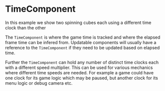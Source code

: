 # TimeComponent

In this example we show two spinning cubes each using a different time clock than the other

The `TimeComponent` is where the game time is tracked and where the elapsed frame time can be infered from.
Updatable components will usually have a reference to the `TimeComponent` if they need to be updated
based on elapsed time.

Further the `TimeComponent` can hold any number of distinct time clocks each with a different speed multiplier.
This can be used for various mechanics where different time speeds are needed. For example a game could have
one clock for its game logic which may be paused, but another clock for its menu logic or debug camera etc.
